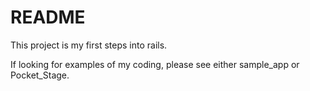 # README

This project is my first steps into rails. 

If looking for examples of my coding, please see either sample_app or Pocket_Stage.

